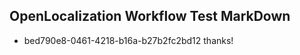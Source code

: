 ## OpenLocalization Workflow Test MarkDown
* bed790e8-0461-4218-b16a-b27b2fc2bd12 
thanks!<!--HONumber=Mar16_HO2-->
